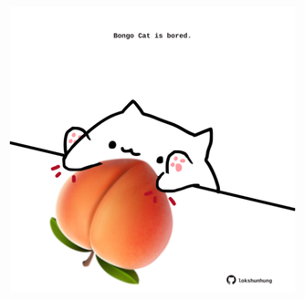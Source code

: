 <!-- built at 28/08/2021, 24:12:54 UTC -->
<p align="center">
  <img width="500" height="500" src="./ReadmeImage.svg">
</p>
